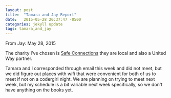 ```yaml
---
layout: post
title:  "Tamara and Jay Report"
date:   2015-05-28 20:37:47 -0500
categories: jekyll update
tags: tamara_and_jay
---
```


From Jay: May 28, 2015

The charity I’ve chosen is [Safe Connections](https://safeconnections.org) they are local and also a United Way partner.

Tamara and I corresponded through email this week and did not meet, but we did figure out places with wifi that were convenient for both of us to meet if not on a codergirl night.  We are planning on trying to meet next week, but my schedule is a bit variable next week specifically, so we don't have anything on the books yet.